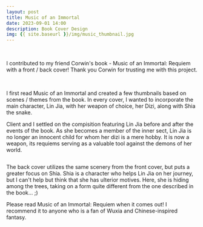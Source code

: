 ```yaml
---
layout: post
title: Music of an Immortal
date: 2023-09-01 14:00
description: Book Cover Design
img: {{ site.baseurl }}/img/music_thumbnail.jpg
---
```


<img class= "col half" src= "{{ site.baseurl }}/img/front_music.jpg" alt="" title="front cover"/>
<img class="col half" src="{{ site.baseurl }}/img/back_music.jpg" alt="" title="front cover"/>

I contributed to my friend Corwin's book - Music of an Immortal: Requiem with a front / back cover! Thank you Corwin for trusting me with this project.

<img class="col half" src="{{ site.baseurl }}/img/thumbnails_music.jpg" alt="" title="front cover"/>

<img class="col half" src="{{ site.baseurl }}/img/front_sketch_music.jpg" alt="" title="front cover"/>

I first read Music of an Immortal and created a few thumbnails based on scenes / themes from the book. In every cover, I wanted to incorporate the main character, Lin Jia, with her weapon of choice, her Dizi, along with Shia the snake. 


Client and I settled on the compisition featuring Lin Jia before and after the events of the book. As she becomes a member of the inner sect, Lin Jia is no longer an innocent child for whom her dizi is a mere hobby.  It is now a weapon, its requiems serving as a valuable tool against the demons of her world. 

<img class="center" src="{{ site.baseurl }}/img/back_sketch_music.jpg" alt="" title="front cover"/>

The back cover utilizes the same scenery from the front cover, but puts a greater focus on Shia. Shia is a character who helps Lin Jia on her journey, but I can't help but think that she has ulterior motives. Here, she is hiding among the trees, taking on a form quite different from the one described in the book... ;)

Please read Music of an Immortal: Requiem when it comes out! I recommend it to anyone who is a fan of Wuxia and Chinese-inspired fantasy.